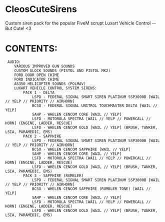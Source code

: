 # CleosCuteSirens
Custom siren pack for the popular FiveM scrupt Luxart Vehicle Control -- But Cute! &lt;3

 # CONTENTS:
	 AUDIO:
		VARIOUS IMPROVED GUN SOUNDS
		CUSTOM GLOCK SOUNDS (PISTOL AND PISTOL MK2)
		FORD DOOR OPEN CHIME
		FORD INDICATOR CHIME
		AS350 HELICOPTER SOUNDS (POLMAV)
		LUXART VEHICLE CONTROL SYSTEM SIRENS:
			PACK 1 - DELTA
				LSPD - FEDERAL SIGNAL SMART SIREN PLATINUM SSP3000B [WAIL // YELP // PRIORITY // AIRHORN]
				BCSO - FEDERAL SIGNAL UNITROL TOUCHMASTER DELTA [WAIL // YELP]
				SAHP - WHELEN CENCOM CORE [WAIL // YELP]
				LSFD - MOTOROLA SPECTRA [WAIL // YELP // POWERCALL // HORN] (ENGINE, LADDER, RESCUE)
				LSFD - WHELEN CENCOM GOLD [WAIL // YELP] (BRUSH, TANKER, LSIA, PARAMEDIC, EMS)
			PACK 2 - SAPPHIRE
				LSPD - FEDERAL SIGNAL SMART SIREN PLATINUM SSP3000B [WAIL // YELP // PRIORITY // AIRHORN]
				BCSO - WHELEN CENCOM SAPPHIRE [WAIL // YELP]
				SAHP - WHELEN CENCOM CORE [WAIL // YELP]
				LSFD - MOTOROLA SPECTRA [WAIL // YELP // POWERCALL // HORN] (ENGINE, LADDER, RESCUE)
				LSFD - WHELEN CENCOM GOLD [WAIL // YELP] (BRUSH, TANKER, LSIA, PARAMEDIC, EMS)
			PACK 3 - SAPPHIRE (RUMBLER)
				LSPD - FEDERAL SIGNAL SMART SIREN PLATINUM SSP3000B [WAIL // YELP // PRIORITY // AIRHORN]
				BCSO - WHELEN CENCOM SAPPHIRE (RUMBLER TONE) [WAIL // YELP]
				SAHP - WHELEN CENCOM CORE [WAIL // YELP]
				LSFD - MOTOROLA SPECTRA [WAIL // YELP // POWERCALL // HORN] (ENGINE, LADDER, RESCUE)
				LSFD - WHELEN CENCOM GOLD [WAIL // YELP] (BRUSH, TANKER, LSIA, PARAMEDIC, EMS)
